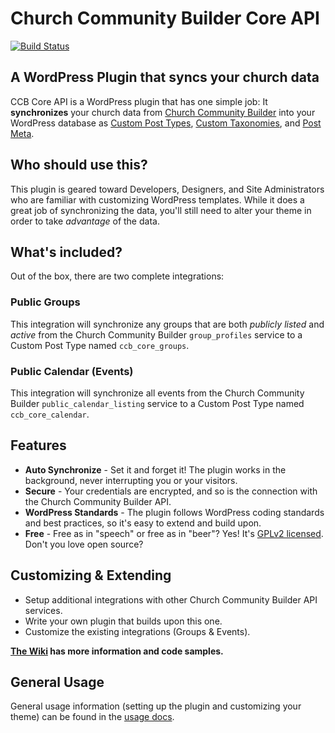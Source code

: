 # Church Community Builder Core API

[![Build Status](https://travis-ci.org/jaredcobb/ccb-core.svg?branch=master)](https://travis-ci.org/jaredcobb/ccb-core)

## A WordPress Plugin that syncs your church data

CCB Core API is a WordPress plugin that has one simple job: It **synchronizes** your church data from [Church Community Builder](https://www.churchcommunitybuilder.com/) into your WordPress database as [Custom Post Types](https://codex.wordpress.org/Post_Types#Custom_Post_Types), [Custom Taxonomies](https://codex.wordpress.org/Taxonomies#Custom_Taxonomies), and [Post Meta](https://codex.wordpress.org/Custom_Fields).

## Who should use this?

This plugin is geared toward Developers, Designers, and Site Administrators who are familiar with customizing WordPress templates. While it does a great job of synchronizing the data, you'll still need to alter your theme in order to take *advantage* of the data.

## What's included?

Out of the box, there are two complete integrations:

### Public Groups

This integration will synchronize any groups that are both _publicly listed_ and _active_ from the Church Community Builder `group_profiles` service to a Custom Post Type named `ccb_core_groups`.

### Public Calendar (Events)

This integration will synchronize all events from the Church Community Builder `public_calendar_listing` service to a Custom Post Type named `ccb_core_calendar`.

## Features

* **Auto Synchronize** - Set it and forget it! The plugin works in the background, never interrupting you or your visitors.
* **Secure** - Your credentials are encrypted, and so is the connection with the Church Community Builder API.
* **WordPress Standards** - The plugin follows WordPress coding standards and best practices, so it's easy to extend and build upon.
* **Free** - Free as in "speech" or free as in "beer"? Yes! It's [GPLv2 licensed](https://tldrlegal.com/license/gnu-general-public-license-v2). Don't you love open source?

## Customizing & Extending

* Setup additional integrations with other Church Community Builder API services.
* Write your own plugin that builds upon this one.
* Customize the existing integrations (Groups & Events).

**[The Wiki](https://github.com/jaredcobb/ccb-core/wiki) has more information and code samples.**

## General Usage

General usage information (setting up the plugin and customizing your theme) can be found in the [usage docs](https://www.wpccb.com/documentation/).
